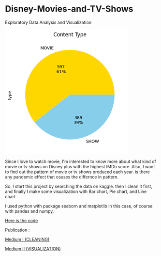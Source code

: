 # Disney-Movies-and-TV-Shows
Exploratory Data Analysis and Visualization

![image](https://github.com/dewikinasih/Disney-Movies-and-TV-Shows/blob/f8c5554342338238e2c4150867e843c13a63164d/1.png)

Since I love to watch movie, I'm interested to know more about what kind of movie or tv shows on Disney plus with the highest IMDb score. Also, I want to find out the pattern of movie or tv shows produced each year. is there any pandemic effect that causes the differnce in pattern.

So, I start this project by searching the data on kaggle. then I clean it first, and finally I make some visualization with Bar chart, Pie chart, and Line chart

I used python with package seaborn and matplotlib in this case, of course with pandas and numpy.

[Here is the code](https://github.com/dewikinasih/Disney-Movies-and-TV-Shows/blob/371e02e85da40db8923bd03ba3c959d66876dfa8/disneyplus.ipynb)

Publication : 

[Medium I (CLEANING)](https://dewikinasih.medium.com/visualization-of-disney-movies-and-tv-show-dataset-using-python-part-1-data-cleaning-e902a749b1b5)

[Medium II (VISUALIZATION)](https://dewikinasih.medium.com/visualization-of-disney-movies-and-tv-show-dataset-using-python-part-2-73e465ad9487)
